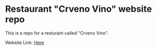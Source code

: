# Restaurant "Crveno Vino" website repo

This is a repo for a resturant called "Crveno Vino".

Website Link: [Here](crvenovino.rs)
